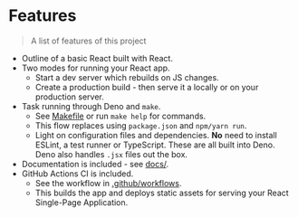 # Features
> A list of features of this project

- Outline of a basic React built with React.
- Two modes for running your React app.
    - Start a dev server which rebuilds on JS changes.
    - Create a production build - then serve it a locally or on your production server.
- Task running through Deno and `make`.
    - See [Makefile](/Makefile) or run `make help` for commands.
    - This flow replaces using `package.json` and `npm/yarn run`.
    - Light on configuration files and dependencies. **No** need to install ESLint, a test runner or TypeScript. These are all built into Deno. Deno also handles `.jsx` files out the box.
- Documentation is included - see [docs/](/docs/).
- GitHub Actions CI is included.
    - See the workflow in [.github/workflows](/.github/workflows/).
    - This builds the app and deploys static assets for serving your React Single-Page Application.
